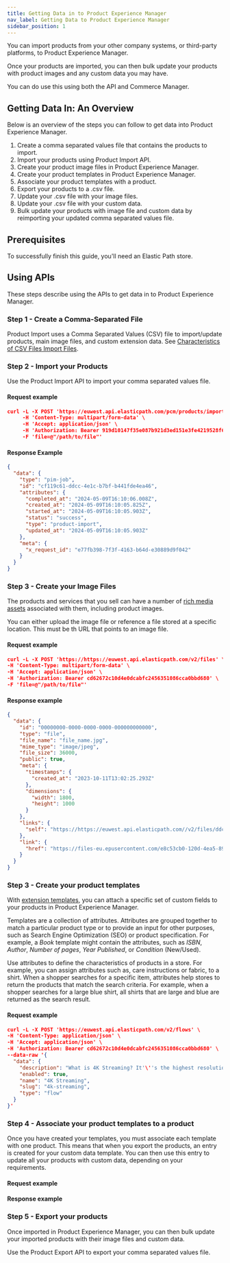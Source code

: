 ```yaml
---
title: Getting Data in to Product Experience Manager
nav_label: Getting Data to Product Experience Manager
sidebar_position: 1
---
```


You can import products from your other company systems, or third-party platforms, to Product Experience Manager.

Once your products are imported, you can then bulk update your products with product images and any custom data you may have. 

You can do use this using both the API and Commerce Manager.

## Getting Data In: An Overview

Below is an overview of the steps you can follow to get data into Product Experience Manager.

1. Create a comma separated values file that contains the products to import.
2. Import your products using Product Import API.
3. Create your product image files in Product Experience Manager.
4. Create your product templates in Product Experience Manager.
5. Associate your product templates with a product.
6. Export your products to a .csv file.
7. Update your .csv file with your image files.
7. Update your .csv file with your custom data. 
8. Bulk update your products with image file and custom data by reimporting your updated comma separated values file.

## Prerequisites

To successfully finish this guide, you'll need an Elastic Path store.

## Using APIs

These steps describe using the APIs to get data in to Product Experience Manager.

### Step 1 - Create a Comma-Separated File

Product Import uses a Comma Separated Values (CSV) file to import/update products, main image files, and custom extension data. See [Characteristics of CSV Files Import Files](https://beta.elasticpath.dev/docs/api/pxm/products/product-import-bulk-update#characteristics-of-csv-import-files).

### Step 2 - Import your Products

Use the Product Import API to import your comma separated values file.

#### Request example

```json
curl -L -X POST 'https://euwest.api.elasticpath.com/pcm/products/import' \
     -H 'Content-Type: multipart/form-data' \
     -H 'Accept: application/json' \
     -H 'Authorization: Bearer 919d10147f35e087b921d3ed151e3fe4219528f6' \
     -F 'file=@"/path/to/file"'
```

#### Response Example

```json
{
  "data": {
    "type": "pim-job",
    "id": "cf119c61-ddcc-4e1c-b7bf-b441fde4ea46",
    "attributes": {
      "completed_at": "2024-05-09T16:10:06.008Z",
      "created_at": "2024-05-09T16:10:05.825Z",
      "started_at": "2024-05-09T16:10:05.903Z",
      "status": "success",
      "type": "product-import",
      "updated_at": "2024-05-09T16:10:05.903Z"
    },
    "meta": {
      "x_request_id": "e77fb398-7f3f-4163-b64d-e30889d9f042"
    }
  }
}
```

### Step 3 - Create your Image Files

The products and services that you sell can have a number of [rich media assets](https://beta.elasticpath.dev/docs/api/pxm/files/files-introduction) associated with them, including product images. 

You can either upload the image file or reference a file stored at a specific location. This must be th URL that points to an image file. 

#### Request example

```json
curl -L -X POST 'https://https://euwest.api.elasticpath.com/v2/files' \
-H 'Content-Type: multipart/form-data' \
-H 'Accept: application/json' \
-H 'Authorization: Bearer cd62672c10d4e0dcabfc2456351086cca0bbd680' \
-F 'file=@"/path/to/file"'
```

#### Response example

```json
{
  "data": {
    "id": "00000000-0000-0000-0000-000000000000",
    "type": "file",
    "file_name": "file_name.jpg",
    "mime_type": "image/jpeg",
    "file_size": 36000,
    "public": true,
    "meta": {
      "timestamps": {
        "created_at": "2023-10-11T13:02:25.293Z"
      },
      "dimensions": {
        "width": 1800,
        "height": 1000
      }
    },
    "links": {
      "self": "https://https://euwest.api.elasticpath.com//v2/files/ddc28c74-a7df-46be-b262-8fa69a6e7d52"
    },
    "link": {
      "href": "https://files-eu.epusercontent.com/e8c53cb0-120d-4ea5-8941-ce74dec06038/f8cf26b3-6d38-4275-937a-624a83994702.png"
    }
  }
}
```

### Step 3 - Create your product templates

With [extension templates](https://beta.elasticpath.dev/docs/api/pxm/products/extending-products-with-templates), you can attach a specific set of custom fields to your products in Product Experience Manager. 

Templates are a collection of attributes. Attributes are grouped together to match a particular product type or to provide an input for other purposes, such as Search Engine Optimization (SEO) or product specification. For example, a _Book_ template might contain the attributes, such as _ISBN_, _Author_, _Number of pages_, _Year Published_, or _Condition_ (New/Used).

Use attributes to define the characteristics of products in a store. For example, you can assign attributes such as, care instructions or fabric, to a shirt. When a shopper searches for a specific item, attributes help stores to return the products that match the search criteria. For example, when a shopper searches for a large blue shirt, all shirts that are large and blue are returned as the search result.

#### Request example

```json
curl -L -X POST 'https://euwest.api.elasticpath.com/v2/flows' \
-H 'Content-Type: application/json' \
-H 'Accept: application/json' \
-H 'Authorization: Bearer cd62672c10d4e0dcabfc2456351086cca0bbd680' \
--data-raw '{
  "data": {
    "description": "What is 4K Streaming? It'\''s the highest resolution available, giving excellent picture quality and crisp, clear details. 4K Streaming elevates your viewing experience to the next level.",
    "enabled": true,
    "name": "4K Streaming",
    "slug": "4k-streaming",
    "type": "flow"
  }
}'
```

### Step 4 - Associate your product templates to a product

Once you have created your templates, you must associate each template with one product. This means that when you export the products, an entry is created for your custom data template. You can then use this entry to update all your products with custom data, depending on your requirements.

#### Request example

#### Response example



### Step 5 - Export your products

Once imported in Product Experience Manager, you can then bulk update your imported products with their image files and custom data. 

Use the Product Export API to export your comma separated values file.





